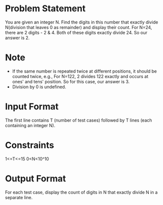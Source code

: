 # Problem Statement

You are given an integer N. Find the digits in this number that exactly divide N(division that leaves 0 as remainder) and display their count. For N=24, there are 2 digits - 2 & 4. Both of these digits exactly divide 24. So our answer is 2.

# Note

* If the same number is repeated twice at different positions, it should be counted twice, e.g., For N=122, 2 divides 122 exactly and occurs at ones' and tens' position. So for this case, our answer is 3.
* Division by 0 is undefined.

# Input Format

The first line contains T (number of test cases) followed by T lines (each containing an integer N).

# Constraints 
1<=T<=15 
0<N<10^10

# Output Format

For each test case, display the count of digits in N that exactly divide N in a separate line.